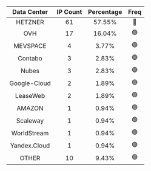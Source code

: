 | Data Center | IP Count | Percentage | Freq |
|:------------:|:--------:|:-----------:|:-----:|
| HETZNER | 61 | 57.55% | 🔴 |
| OVH | 17 | 16.04% | 🟢 |
| MEVSPACE | 4 | 3.77% | 🟢 |
| Contabo | 3 | 2.83% | 🟢 |
| Nubes | 3 | 2.83% | 🟢 |
| Google-Cloud | 2 | 1.89% | 🟢 |
| LeaseWeb | 2 | 1.89% | 🟢 |
| AMAZON | 1 | 0.94% | 🟢 |
| Scaleway | 1 | 0.94% | 🟢 |
| WorldStream | 1 | 0.94% | 🟢 |
| Yandex.Cloud | 1 | 0.94% | 🟢 |
| OTHER | 10 | 9.43% | 🟢 |